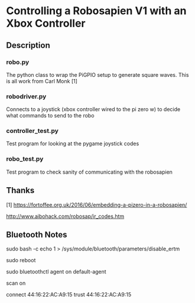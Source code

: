 # Controlling a Robosapien V1 with an Xbox Controller

## Description

### robo.py
The python class to wrap the PiGPIO setup to generate square waves. This is all work from Carl Monk [1]

### robodriver.py
Connects to a joystick (xbox controller wired to the pi zero w) to decide what commands to send to the robo

### controller_test.py
Test program for looking at the pygame joystick codes

### robo_test.py
Test program to check sanity of communicating with the robosapien

## Thanks

[1] https://fortoffee.org.uk/2016/06/embedding-a-pizero-in-a-robosapien/


http://www.aibohack.com/robosap/ir_codes.htm





















## Bluetooth Notes
sudo bash -c echo 1 > /sys/module/bluetooth/parameters/disable_ertm

sudo reboot

sudo bluetoothctl
agent on
default-agent

scan on

connect 44:16:22:AC:A9:15
trust 44:16:22:AC:A9:15

